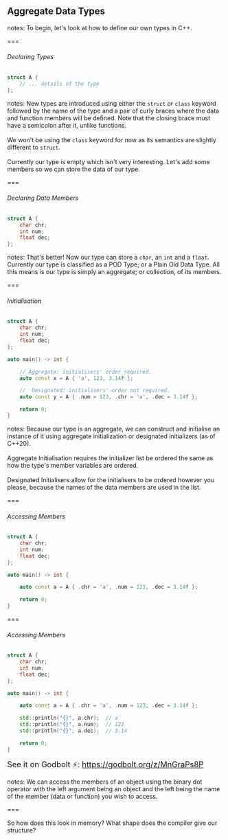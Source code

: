 <!-- .slide: id="Aggregate Data Types" data-auto-animate -->

## Aggregate Data Types

notes: To begin, let's look at how to define our own types in C++.

===

<!-- .slide: data-auto-animate -->

###### Declaring Types

```cpp [1:]
struct A {
    // ... details of the type
};
```
<!-- .element: data-id="ADT-Ex1" -->

notes: New types are introduced using either the `struct` or `class` keyword followed by the name of the type and a pair of curly braces where the data and function members will be defined. Note that the closing brace must have a semicolon after it, unlike functions.<br><br>We won't be using the `class` keyword for now as its semantics are slightly different to `struct`.<br><br>Currently our type is empty which isn't very interesting. Let's add some members so we can store the data of our type.

===

<!-- .slide: data-auto-animate -->

###### Declaring Data Members

```cpp [1: 1-5|2|3|4]
struct A {
    char chr;
    int num;
    float dec;
};
```
<!-- .element: data-id="ADT-Ex1" -->

notes: That's better! Now our type can store a `char`, an `int` and a `float`. Currently our type is classified as a POD Type; or a Plain Old Data Type. All this means is our type is simply an aggregate; or collection, of its members.

===

<!-- .slide: data-auto-animate -->

###### Initialisation

```cpp [1: 1-16|10|2-4,10|13]
struct A {
    char chr;
    int num;
    float dec;
};

auto main() -> int {

    // Aggregate: initialisers' order required.
    auto const x = A { 'a', 123, 3.14f };

    //  Designated: initialisers' order not required.
    auto const y = A { .num = 123, .chr = 'a', .dec = 3.14f };

    return 0;
}
```
<!-- .element: data-id="ADT-Ex1" -->

<!-- [Aggregate Initialisation](https://en.cppreference.com/w/cpp/language/aggregate_initialization) -->

<!-- [Designated Initializers](https://en.cppreference.com/w/cpp/language/aggregate_initialization#Designated_initializers) -->

notes: Because our type is an aggregate, we can construct and initialise an instance of it using aggregate initialization or designated initializers (as of C++20).<br><br>Aggregate Initialisation requires the initializer list be ordered the same as how the type's member variables are ordered.<br><br>Designated Initialisers allow for the initialisers to be ordered however you please, because the names of the data members are used in the list.

===

<!-- .slide: data-auto-animate -->

###### Accessing Members

```cpp [1:]
struct A {
    char chr;
    int num;
    float dec;
};

auto main() -> int {

    auto const a = A { .chr = 'a', .num = 123, .dec = 3.14f };

    return 0;
}
```
<!-- .element: data-id="ADT-Ex1" -->

===

<!-- .slide: data-auto-animate data-visibility="uncounted" -->

###### Accessing Members

```cpp [1: 1-16|11-13|1-16]
struct A {
    char chr;
    int num;
    float dec;
};

auto main() -> int {

    auto const a = A { .chr = 'a', .num = 123, .dec = 3.14f };

    std::println("{}", a.chr);  // a
    std::println("{}", a.num);  // 123
    std::println("{}", a.dec);  // 3.14

    return 0;
}
```
<!-- .element: data-id="ADT-Ex1" -->

<span class="fragment" style="font-size: large;">
    See it on Godbolt ⚡: <a href="https://godbolt.org/z/MnGraPs8P">https://godbolt.org/z/MnGraPs8P</a>
</span>

notes: We can access the members of an object using the binary dot operator with the left argument being an object and the left being the name of the member (data or function) you wish to access.

===

So how does this look in memory? What shape does the compiler give our structure?

